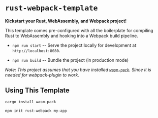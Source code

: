 # `rust-webpack-template`

**Kickstart your Rust, WebAssembly, and Webpack project!**

This template comes pre-configured with all the boilerplate for compiling Rust
to WebAssembly and hooking into a Webpack build pipeline.

* `npm run start` -- Serve the project locally for
  development at `http://localhost:8080`.

* `npm run build` -- Bundle the project (in production mode)

_Note: This project assumes that you have installed [`wasm-pack`](https://github.com/rustwasm/wasm-pack). Since it is needed for webpack-plugin to work._

## Using This Template

```sh
cargo install wasm-pack
```

```sh
npm init rust-webpack my-app
```
